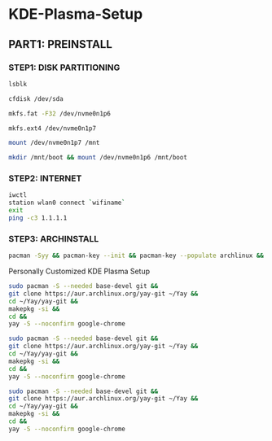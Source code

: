 # KDE-Plasma-Setup
## PART1: PREINSTALL
### STEP1: DISK PARTITIONING
```sh
lsblk
```
```sh
cfdisk /dev/sda
```
```sh
mkfs.fat -F32 /dev/nvme0n1p6
```
```sh
mkfs.ext4 /dev/nvme0n1p7
```
```sh
mount /dev/nvme0n1p7 /mnt
```
```sh
mkdir /mnt/boot && mount /dev/nvme0n1p6 /mnt/boot
```
### STEP2: INTERNET
```sh
iwctl
station wlan0 connect `wifiname`
exit
ping -c3 1.1.1.1
```
### STEP3: ARCHINSTALL
```sh
pacman -Syy && pacman-key --init && pacman-key --populate archlinux && pacman -S --noconfirm archlinux-keyring archinstall && archinstall
```

Personally Customized KDE Plasma Setup <br>
```sh
sudo pacman -S --needed base-devel git &&
git clone https://aur.archlinux.org/yay-git ~/Yay &&
cd ~/Yay/yay-git &&
makepkg -si &&
cd &&
yay -S --noconfirm google-chrome
```
```sh
sudo pacman -S --needed base-devel git &&
git clone https://aur.archlinux.org/yay-git ~/Yay &&
cd ~/Yay/yay-git &&
makepkg -si &&
cd &&
yay -S --noconfirm google-chrome
```
```sh
sudo pacman -S --needed base-devel git &&
git clone https://aur.archlinux.org/yay-git ~/Yay &&
cd ~/Yay/yay-git &&
makepkg -si &&
cd &&
yay -S --noconfirm google-chrome
```
